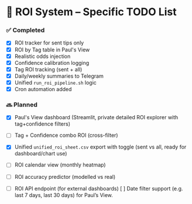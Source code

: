 # 📝 ROI System – Specific TODO List

### ✅ Completed
- [x] ROI tracker for sent tips only
- [x] ROI by Tag table in Paul's View
- [x] Realistic odds injection
- [x] Confidence calibration logging
- [x] Tag ROI tracking (sent + all)
- [x] Daily/weekly summaries to Telegram
- [x] Unified `run_roi_pipeline.sh` logic
- [x] Cron automation added

### 🔜 Planned
- [x] Paul's View dashboard (Streamlit, private detailed ROI explorer with tag+confidence filters)
- [ ] Tag + Confidence combo ROI (cross-filter)
- [x] Unified `unified_roi_sheet.csv` export with toggle (sent vs all, ready for dashboard/chart use)
- [ ] ROI calendar view (monthly heatmap)
- [ ] ROI accuracy predictor (modelled vs real)
- [ ] ROI API endpoint (for external dashboards)
[ ] Date filter support (e.g. last 7 days, last 30 days) for Paul’s View.

